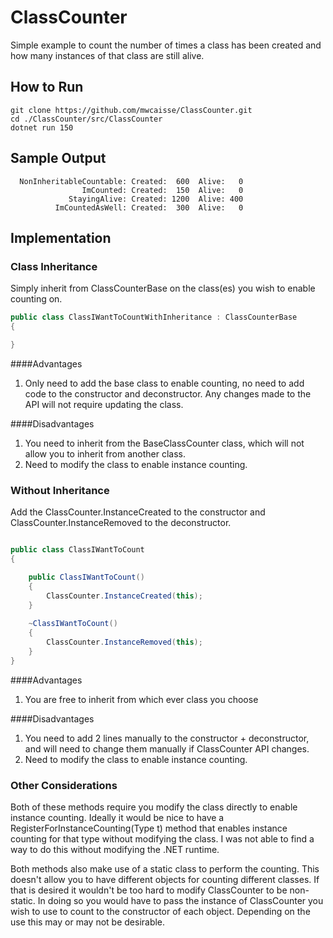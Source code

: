 # ClassCounter
Simple example to count the number of times a class has been created and how many instances of that class are still alive.

## How to Run

```shell
git clone https://github.com/mwcaisse/ClassCounter.git
cd ./ClassCounter/src/ClassCounter
dotnet run 150
```

## Sample Output
```
  NonInheritableCountable: Created:  600  Alive:   0
                ImCounted: Created:  150  Alive:   0
             StayingAlive: Created: 1200  Alive: 400
          ImCountedAsWell: Created:  300  Alive:   0
```		  
## Implementation

### Class Inheritance

Simply inherit from ClassCounterBase on the class(es) you wish to enable counting on.

```C#
public class ClassIWantToCountWithInheritance : ClassCounterBase 
{

}
```

####Advantages
1. Only need to add the base class to enable counting, no need to add code to the constructor and deconstructor. Any changes made to the API will not require updating the class.

####Disadvantages
1. You need to inherit from the BaseClassCounter class, which will not allow you to inherit from another class.
2. Need to modify the class to enable instance counting.

### Without Inheritance

Add the ClassCounter.InstanceCreated to the constructor and ClassCounter.InstanceRemoved to the deconstructor.


```C#

public class ClassIWantToCount 
{

	public ClassIWantToCount() 
	{
		ClassCounter.InstanceCreated(this);
	}
	
	~ClassIWantToCount() 
	{
		ClassCounter.InstanceRemoved(this);
	}
}
```

####Advantages
1. You are free to inherit from which ever class you choose

####Disadvantages
1. You need to add 2 lines manually to the constructor + deconstructor, and will need to change them manually if ClassCounter API changes.
2. Need to modify the class to enable instance counting.

### Other Considerations
Both of these methods require you modify the class directly to enable instance counting.
Ideally it would be nice to have a RegisterForInstanceCounting(Type t) method that enables instance counting for that type without modifying the class. I was not able to find a way to do this without modifying the .NET runtime.

Both methods also make use of a static class to perform the counting. This doesn't allow you to have different objects for counting different classes.
If that is desired it wouldn't be too hard to modify ClassCounter to be non-static. In doing so you 
would have to pass the instance of ClassCounter you wish to use to count to the constructor of each object.
Depending on the use this may or may not be desirable.
